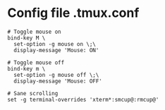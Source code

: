 <!-- TITLE: Tmux -->
<!-- SUBTITLE: A quick summary of Tmux -->

# Config file .tmux.conf


```text
# Toggle mouse on
bind-key M \
  set-option -g mouse on \;\
  display-message 'Mouse: ON'

# Toggle mouse off
bind-key m \
  set-option -g mouse off \;\
  display-message 'Mouse: OFF'

# Sane scrolling
set -g terminal-overrides 'xterm*:smcup@:rmcup@'


```
